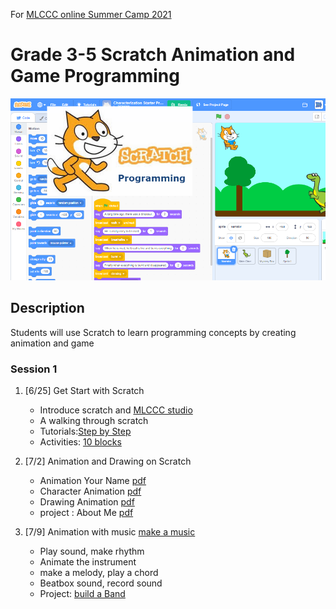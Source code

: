 For [MLCCC online Summer Camp 2021](http://www.mlccc.org/MlcccV2/Forms/V2/Programs/Camp/SummerCamp.aspx)

# Grade 3-5 Scratch Animation and Game Programming

![image](../images/image11.png)

## Description

Students will use Scratch to learn programming concepts by creating animation and game

### Session 1

1. [6/25] Get Start with Scratch
   - Introduce scratch and [MLCCC studio](https://scratch.mit.edu/studios/29989025/)
   - A walking through scratch
   - Tutorials:[Step by Step](./1.1_stepbystep.pdf)
   - Activities: [10 blocks](./1.2_10blocks.pdf)
  
2. [7/2] Animation and Drawing on Scratch
   - Animation Your Name [pdf](./2.1_Animation-Name.pdf)
   - Character Animation [pdf](./2.2_Animate-character.pdf)
   - Drawing Animation [pdf](./2.3_OrangeSquarePurpleCircle_v2.pdf)
   - project : About Me [pdf](./2.4_AboutMe.pdf)

3. [7/9] Animation with music
   [make a music](./3.1_MakeMusic.pdf)
   - Play sound, make rhythm
   - Animate the instrument
   - make a melody, play a chord
   - Beatbox sound, record sound
   - Project: [build a Band](./3.2_buildABand_v2.pdf) 
<!--
### Session 2

1. [7/16] Music video and dance
   - Dance move [pdf](./8.Lets-Dance.pdf)
   - Shadow effect and interactive Dance
   - Project: Music Video [pdf](./3.4.MusicVideo_v2.pdf) [example halloweenDance](https://onedrive.live.com/?authkey=%21ABw%2DLzmG9zyRWFA&cid=61E2F373B0D0BEF9&id=61E2F373B0D0BEF9%2150778&parId=61E2F373B0D0BEF9%2150523&o=OneUp)
   - Project: [Music Video your favorite song](downloadSongAndMakeMusicVideo.md).

2. [7/23] [Story Animation](6.CreateStory.pdf)
   - start a story and conversation
   - Backdrop and Character
   - Add your voice, text to voice
   - Animation
   - interactive
   - Project: [Story and pass it on](./5.4_PassItOn.pdf)
   - [Starter project](https://scratch.mit.edu/projects/91519983) (example: [dino](https://scratch.mit.edu/projects/108829088/))

3. [7/30] [Make a Pet with Scratch](./10.VirtualPet.pdf)
   - choose a pet and animate it
   - Feed you ped
   - Let your pet say something
   - Play a toy
   - Your pet is hungry
   - Project: [make your pet a click game](https://en.scratch-wiki.info/wiki/How_to_Make_a_Clicker_Game) ([example](https://scratch.mit.edu/projects/415027553/))

### Session 3

1. [8/6] [Chase Game](./3.ChaseGame.pdf) and [Pong Game](./7.PongGame.pdf)
   - [pong](./6.2_pong.pdf)
   - move and chase
   - play sound
   - score and level
   - you win or game over
   - [example 1](https://scratch.mit.edu/projects/415401656/)
   - [example 2](https://scratch.mit.edu/projects/415382877/)
  
2. [8/13] [Jump Game](./9.JumpingGame.pdf) and [Catch Game](./11.CatchGame.pdf)
   - [jump and gravity](https://scratch.mit.edu/projects/209231792/)
   - jump
   - moving obstacle
   - score
   - fall down and catch it
   - bonus point
   - examples:
     - [catch apple](https://scratch.mit.edu/projects/102437891/)
     - [catch example](https://scratch.mit.edu/projects/416600379/)
     - [jump and gravity](https://scratch.mit.edu/projects/209231792/)
     - [jump sample 1](https://scratch.mit.edu/projects/416591159/)
     - [jump platform sample](https://scratch.mit.edu/projects/140032947/)
3. [8/20] tbd

-->